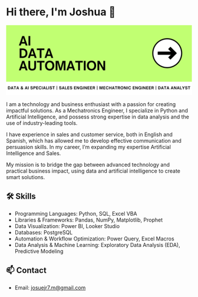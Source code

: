 # Hi there, I'm Joshua 👋

![Profile Picture](GitHub-Cover.png)

I am a technology and business enthusiast with a passion for creating impactful solutions. As a Mechatronics Engineer, I specialize in Python and Artificial Intelligence, and possess strong expertise in data analysis and the use of industry-leading tools.

I have experience in sales and customer service, both in English and Spanish, which has allowed me to develop effective communication and persuasion skills. In my career, I’m expanding my expertise Artificial Intelligence and Sales.

My mission is to bridge the gap between advanced technology and practical business impact, using data and artificial intelligence to create smart solutions.

## 🛠️ Skills
- Programming Languages: Python, SQL, Excel VBA
- Libraries & Frameworks: Pandas, NumPy, Matplotlib, Prophet
- Data Visualization: Power BI, Looker Studio
- Databases: PostgreSQL
- Automation & Workflow Optimization: Power Query, Excel Macros
- Data Analysis & Machine Learning: Exploratory Data Analysis (EDA), Predictive Modeling

## 📫 Contact
- Email: [josuejr7.m@gmail.com](mailto:josuejr7.m@gmail.com)
